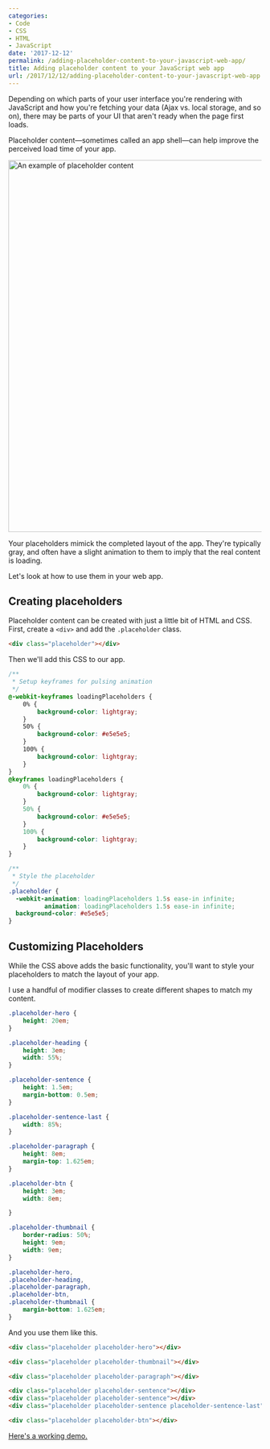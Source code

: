 ```yaml
---
categories:
- Code
- CSS
- HTML
- JavaScript
date: '2017-12-12'
permalink: /adding-placeholder-content-to-your-javascript-web-app/
title: Adding placeholder content to your JavaScript web app
url: /2017/12/12/adding-placeholder-content-to-your-javascript-web-app
---
```


Depending on which parts of your user interface you're rendering with JavaScript and how you're fetching your data (Ajax vs. local storage, and so on), there may be parts of your UI that aren't ready when the page first loads.

Placeholder content&mdash;sometimes called an app shell&mdash;can help improve the perceived load time of your app.

<img src="https://gomakethings.com/wp-content/uploads/2017/11/placeholder.gif" alt="An example of placeholder content" width="1498" height="738" class="aligncenter size-full wp-image-19389" />

Your placeholders mimick the completed layout of the app. They're typically gray, and often have a slight animation to them to imply that the real content is loading.

Let's look at how to use them in your web app.

## Creating placeholders

Placeholder content can be created with just a little bit of HTML and CSS. First, create a `<div>` and add the `.placeholder` class.

```html
<div class="placeholder"></div>
```

Then we'll add this CSS to our app.

```css
/**
 * Setup keyframes for pulsing animation
 */
@-webkit-keyframes loadingPlaceholders {
	0% {
		background-color: lightgray;
	}
	50% {
		background-color: #e5e5e5;
	}
	100% {
		background-color: lightgray;
	}
}
@keyframes loadingPlaceholders {
	0% {
		background-color: lightgray;
	}
	50% {
		background-color: #e5e5e5;
	}
	100% {
		background-color: lightgray;
	}
}

/**
 * Style the placeholder
 */
.placeholder {
  -webkit-animation: loadingPlaceholders 1.5s ease-in infinite;
          animation: loadingPlaceholders 1.5s ease-in infinite;
  background-color: #e5e5e5;
}
```

## Customizing Placeholders

While the CSS above adds the basic functionality, you'll want to style your placeholders to match the layout of your app.

I use a handful of modifier classes to create different shapes to match my content.

```css
.placeholder-hero {
	height: 20em;
}

.placeholder-heading {
	height: 3em;
	width: 55%;
}

.placeholder-sentence {
	height: 1.5em;
	margin-bottom: 0.5em;
}

.placeholder-sentence-last {
	width: 85%;
}

.placeholder-paragraph {
	height: 8em;
	margin-top: 1.625em;
}

.placeholder-btn {
	height: 3em;
	width: 8em;

}

.placeholder-thumbnail {
	border-radius: 50%;
	height: 9em;
	width: 9em;
}

.placeholder-hero,
.placeholder-heading,
.placeholder-paragraph,
.placeholder-btn,
.placeholder-thumbnail {
	margin-bottom: 1.625em;
}
```

And you use them like this.

```html
<div class="placeholder placeholder-hero"></div>

<div class="placeholder placeholder-thumbnail"></div>

<div class="placeholder placeholder-paragraph"></div>

<div class="placeholder placeholder-sentence"></div>
<div class="placeholder placeholder-sentence"></div>
<div class="placeholder placeholder-sentence placeholder-sentence-last"></div>

<div class="placeholder placeholder-btn"></div>
```

[Here's a working demo.](https://jsfiddle.net/cferdinandi/0ew9raa4/)